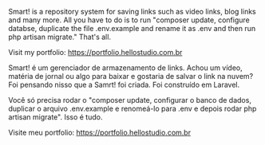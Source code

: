 Smart! is a repository system for saving links such as video links, blog links and many more. All you have to do is to run "composer update, configure databse, duplicate the file .env.example and rename it as .env and then run php artisan migrate." That's all.

Visit my portfolio: https://portfolio.hellostudio.com.br

Smart! é um gerenciador de armazenamento de links. Achou um vídeo, matéria de jornal ou algo para baixar e gostaria de salvar o link na nuvem? Foi pensando nisso que a Samrt! foi criada. Foi construído em Laravel.

Você só precisa rodar o "composer update, configurar o banco de dados, duplicar o arquivo .env.example e renomeá-lo para .env e depois rodar php artisan migrate". Isso é tudo.

Visite meu portfolio: https://portfolio.hellostudio.com.br


